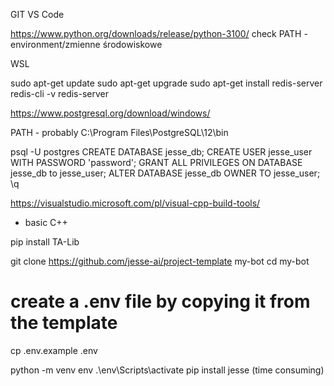 GIT
VS Code

https://www.python.org/downloads/release/python-3100/
check PATH - environment/zmienne środowiskowe

WSL


sudo apt-get update
    sudo apt-get upgrade
    sudo apt-get install redis-server
    redis-cli -v
redis-server



https://www.postgresql.org/download/windows/

PATH - probably C:\Program Files\PostgreSQL\12\bin

psql -U postgres
CREATE DATABASE jesse_db;
CREATE USER jesse_user WITH PASSWORD 'password';
GRANT ALL PRIVILEGES ON DATABASE jesse_db to jesse_user;
ALTER DATABASE jesse_db OWNER TO jesse_user;
\q


https://visualstudio.microsoft.com/pl/visual-cpp-build-tools/
+ basic C++


pip install TA-Lib


git clone https://github.com/jesse-ai/project-template my-bot
cd my-bot
# create a .env file by copying it from the template
cp .env.example .env

python -m venv env
.\env\Scripts\activate
pip install jesse (time consuming)
